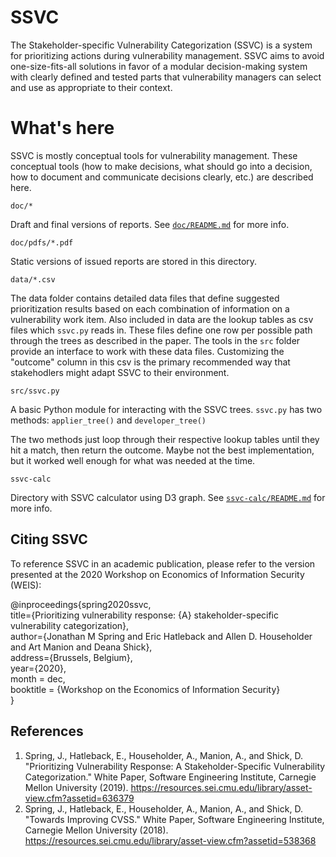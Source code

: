# SSVC

The Stakeholder-specific Vulnerability Categorization (SSVC) is a system for prioritizing actions during vulnerability management.
SSVC aims to avoid one-size-fits-all solutions in favor of a modular decision-making system with clearly defined and tested parts that vulnerability managers can select and use as appropriate to their context.

# What's here

SSVC is mostly conceptual tools for vulnerability management.
These conceptual tools (how to make decisions, what should go into a decision, how to document and communicate decisions clearly, etc.) are described here.

`doc/*`

Draft and final versions of reports. See [`doc/README.md`](doc/README.md) for
more info.

`doc/pdfs/*.pdf`

Static versions of issued reports are stored in this directory.

`data/*.csv`

The data folder contains detailed data files that define suggested prioritization results based on each combination of information on a vulnerability work item.
Also included in data are the lookup tables as csv files which `ssvc.py`
reads in.
These files define one row per possible path through the trees as
described in the paper.
The tools in the `src` folder provide an interface to work with these data files.
Customizing the "outcome" column in this csv is the primary recommended way that stakehodlers might adapt SSVC to their environment.


`src/ssvc.py`

A basic Python module for interacting with the SSVC trees. `ssvc.py` has
two methods: `applier_tree()` and `developer_tree()`

The two methods just loop through their respective lookup tables until
they hit a match, then return the outcome. Maybe not the best implementation,
but it worked well enough for what was needed at the time.

`ssvc-calc`

Directory with SSVC calculator using D3 graph.
See [`ssvc-calc/README.md`](ssvc-calc/README.md) for more info.

## Citing SSVC

To reference SSVC in an academic publication, please refer to the version presented at the 2020 Workshop on Economics of Information Security (WEIS):

@inproceedings{spring2020ssvc,  
  title={Prioritizing vulnerability response: {A} stakeholder-specific vulnerability categorization},  
  author={Jonathan M Spring and Eric Hatleback and Allen D. Householder and Art Manion and Deana Shick},  
  address={Brussels, Belgium},  
  year={2020},  
  month = dec,  
  booktitle = {Workshop on the Economics of Information Security}  
}

## References

1. Spring, J., Hatleback, E., Householder, A., Manion, A., and Shick, D. "Prioritizing Vulnerability Response: A Stakeholder-Specific Vulnerability Categorization." White Paper, Software Engineering Institute, Carnegie Mellon University (2019). https://resources.sei.cmu.edu/library/asset-view.cfm?assetid=636379
2. Spring, J., Hatleback, E., Householder, A., Manion, A., and Shick, D. "Towards Improving CVSS." White Paper, Software Engineering Institute, Carnegie Mellon University (2018). https://resources.sei.cmu.edu/library/asset-view.cfm?assetid=538368
